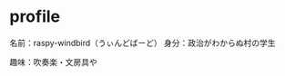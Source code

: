 # profile
名前：raspy-windbird（うぃんどばーど）
身分：政治がわからぬ村の学生

趣味：吹奏楽・文房具や
<!--stackedit_data:
eyJoaXN0b3J5IjpbLTkyNjExOTM0NV19
-->